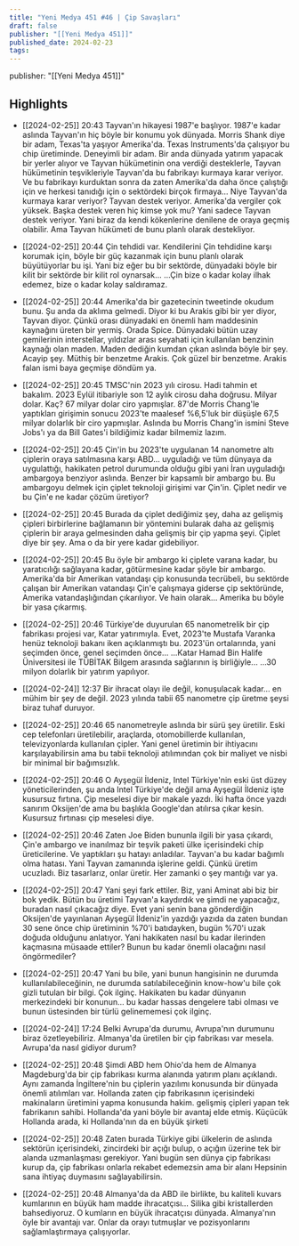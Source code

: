 ```yaml
---
title: "Yeni Medya 451 #46 | Çip Savaşları"
draft: false
publisher: "[[Yeni Medya 451]]"
published_date: 2024-02-23
tags:
---
```

publisher: "[[Yeni Medya 451]]"


## Highlights
* [[2024-02-25]] 20:43  Tayvan'ın hikayesi 1987'e başlıyor. 1987'e kadar aslında Tayvan'ın hiç böyle bir konumu yok dünyada. Morris Shank diye bir adam, Texas'ta yaşıyor Amerika'da. Texas Instruments'da çalışıyor bu chip üretiminde. Deneyimli bir adam. Bir anda dünyada yatırım yapacak bir yerler alıyor ve Tayvan hükümetinin ona verdiği desteklerle, Tayvan hükümetinin teşvikleriyle Tayvan'da bu fabrikayı kurmaya karar veriyor. Ve bu fabrikayı kurduktan sonra da zaten Amerika'da daha önce çalıştığı için ve herkesi tanıdığı için o sektördeki birçok firmaya... Niye Tayvan'da kurmaya karar veriyor? Tayvan destek veriyor. Amerika'da vergiler çok yüksek. Başka destek veren hiç kimse yok mu? Yani sadece Tayvan destek veriyor. Yani biraz da kendi kökenlerine denilene de oraya geçmiş olabilir. Ama Tayvan hükümeti de bunu planlı olarak destekliyor.

* [[2024-02-25]] 20:44  Çin tehdidi var. Kendilerini Çin tehdidine karşı korumak için, böyle bir güç kazanmak için bunu planlı olarak büyütüyorlar bu işi. Yani biz eğer bu bir sektörde, dünyadaki böyle bir kilit bir sektörde bir kilit rol oynarsak... ...Çin bize o kadar kolay ilhak edemez, bize o kadar kolay saldıramaz.

* [[2024-02-25]] 20:44  Amerika'da bir gazetecinin tweetinde okudum bunu. Şu anda da aklıma gelmedi. Diyor ki bu Arakis gibi bir yer diyor, Tayvan diyor. Çünkü orası dünyadaki en önemli ham maddesinin kaynağını üreten bir yermiş. Orada Spice. Dünyadaki bütün uzay gemilerinin interstellar, yıldızlar arası seyahati için kullanılan benzinin kaynağı olan maden. Maden dediğin kumdan çıkan aslında böyle bir şey. Acayip şey. Müthiş bir benzetme Arakis. Çok güzel bir benzetme. Arakis falan ismi baya geçmişe döndüm ya.

* [[2024-02-25]] 20:45  TMSC'nin 2023 yılı cirosu. Hadi tahmin et bakalım. 2023 Eylül itibariyle son 12 aylık cirosu daha doğrusu. Milyar dolar. Kaç? 67 milyar dolar ciro yapmışlar. 87'de Morris Chang'le yaptıkları girişimin sonucu 2023'te maalesef %6,5'luk bir düşüşle 67,5 milyar dolarlık bir ciro yapmışlar. Aslında bu Morris Chang'in ismini Steve Jobs'ı ya da Bill Gates'i bildiğimiz kadar bilmemiz lazım.

* [[2024-02-25]] 20:45  Çin'in bu 2023'te uygulanan 14 nanometre altı çiplerin oraya satılmasına karşı ABD... uyguladığı ve tüm dünyaya da uygulattığı, hakikaten petrol durumunda olduğu gibi yani İran uyguladığı ambargoya benziyor aslında. Benzer bir kapsamlı bir ambargo bu. Bu ambargoyu delmek için çiplet teknoloji girişimi var Çin'in. Çiplet nedir ve bu Çin'e ne kadar çözüm üretiyor?

* [[2024-02-25]] 20:45  Burada da çiplet dediğimiz şey, daha az gelişmiş çipleri birbirlerine bağlamanın bir yöntemini bularak daha az gelişmiş çiplerin bir araya gelmesinden daha gelişmiş bir çip yapma şeyi. Çiplet diye bir şey. Ama o da bir yere kadar gidebiliyor.

* [[2024-02-25]] 20:45  Bu öyle bir ambargo ki çiplete varana kadar, bu yaratıcılığı sağlayana kadar, götürmesine kadar şöyle bir ambargo. Amerika'da bir Amerikan vatandaşı çip konusunda tecrübeli, bu sektörde çalışan bir Amerikan vatandaşı Çin'e çalışmaya giderse çip sektöründe, Amerika vatandaşlığından çıkarılıyor. Ve hain olarak... Amerika bu böyle bir yasa çıkarmış.

* [[2024-02-25]] 20:46  Türkiye'de duyurulan 65 nanometrelik bir çip fabrikası projesi var, Katar yatırımıyla. Evet, 2023'te Mustafa Varanka henüz teknoloji bakanı iken açıklanmıştı bu. 2023'ün ortalarında, yani seçimden önce, genel seçimden önce... ...Katar Hamad Bin Halife Üniversitesi ile TÜBİTAK Bilgem arasında sağlarının iş birliğiyle... ...30 milyon dolarlık bir yatırım yapılıyor.

* [[2024-02-24]] 12:37  Bir ihracat olayı ile değil, konuşulacak kadar... en mühim bir şey de değil. 2023 yılında tabii 65 nanometre çip üretme şeysi biraz tuhaf duruyor.

* [[2024-02-25]] 20:46  65 nanometreyle aslında bir sürü şey üretilir. Eski cep telefonları üretilebilir, araçlarda, otomobillerde kullanılan, televizyonlarda kullanılan çipler. Yani genel üretimin bir ihtiyacını karşılayabilirsin ama bu tabii teknoloji atılımından çok bir maliyet ve nisbi bir minimal bir bağımsızlık.

* [[2024-02-25]] 20:46  O Ayşegül İldeniz, Intel Türkiye'nin eski üst düzey yöneticilerinden, şu anda Intel Türkiye'de değil ama Ayşegül İldeniz işte kusursuz fırtına. Çip meselesi diye bir makale yazdı. İki hafta önce yazdı sanırım Oksijen'de ama bu başlıkla Google'dan atılırsa çıkar kesin. Kusursuz fırtınası çip meselesi diye.

* [[2024-02-25]] 20:46  Zaten Joe Biden bununla ilgili bir yasa çıkardı, Çin'e ambargo ve inanılmaz bir teşvik paketi ülke içerisindeki chip üreticilerine. Ve yaptıkları şu hatayı anladılar. Tayvan'a bu kadar bağımlı olma hatası. Yani Tayvan zamanında işlerine geldi. Çünkü üretim ucuzladı. Biz tasarlarız, onlar üretir. Her zamanki o şey mantığı var ya.

* [[2024-02-25]] 20:47  Yani şeyi fark ettiler. Biz, yani Aminat abi biz bir bok yedik. Bütün bu üretimi Tayvan'a kaydırdık ve şimdi ne yapacağız, buradan nasıl çıkacağız diye. Evet yani senin bana gönderdiğin Oksijen'de yayınlanan Ayşegül İldeniz'in yazdığı yazıda da zaten bundan 30 sene önce chip üretiminin %70'i batıdayken, bugün %70'i uzak doğuda olduğunu anlatıyor. Yani hakikaten nasıl bu kadar ilerinden kaçmasına müsaade ettiler? Bunun bu kadar önemli olacağını nasıl öngörmediler?

* [[2024-02-25]] 20:47  Yani bu bile, yani bunun hangisinin ne durumda kullanılabileceğinin, ne durumda satılabileceğinin know-how'u bile çok gizli tutulan bir bilgi. Çok ilginç. Hakikaten bu kadar dünyanın merkezindeki bir konunun... bu kadar hassas dengelere tabi olması ve bunun üstesinden bir türlü gelinememesi çok ilginç.

* [[2024-02-24]] 17:24  Belki Avrupa'da durumu, Avrupa'nın durumunu biraz özetleyebiliriz. Almanya'da üretilen bir çip fabrikası var mesela. Avrupa'da nasıl gidiyor durum?

* [[2024-02-25]] 20:48  Şimdi ABD hem Ohio'da hem de Almanya Magdeburg'da bir çip fabrikası kurma alanında yatırım planı açıklandı. Aynı zamanda İngiltere'nin bu çiplerin yazılımı konusunda bir dünyada önemli atılımları var. Hollanda zaten çip fabrikasının içerisindeki makinaların üretimini yapma konusunda hakim. gelişmiş çipleri yapan tek fabrikanın sahibi. Hollanda'da yani böyle bir avantaj elde etmiş. Küçücük Hollanda arada, ki Hollanda'nın da en büyük şirketi

* [[2024-02-25]] 20:48  Zaten burada Türkiye gibi ülkelerin de aslında sektörün içerisindeki, zincirdeki bir açığı bulup, o açığın üzerine tek bir alanda uzmanlaşması gerekiyor. Yani bugün sen dünya çip fabrikası kurup da, çip fabrikası onlarla rekabet edemezsin ama bir alanı Hepsinin sana ihtiyaç duymasını sağlayabilirsin.

* [[2024-02-25]] 20:48  Almanya'da da ABD ile birlikte, bu kaliteli kuvars kumlarının en büyük ham madde ihracatçısı... Silika gibi kristallerden bahsediyoruz. O kumların en büyük ihracatçısı dünyada. Almanya'nın öyle bir avantajı var. Onlar da orayı tutmuşlar ve pozisyonlarını sağlamlaştırmaya çalışıyorlar.

